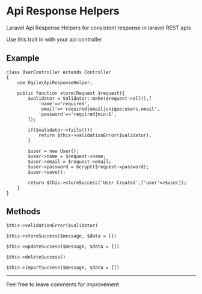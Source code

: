 # Api Response Helpers
Laravel Api Response Helpers for consistent response in laravel REST apis

Use this trait in with your api controller

## Example
```
class UserController extends Controller
{
    use Ogilo\ApiResponseHelper;

    public function store(Request $request){
        $validator = Validator::make($request->all(),[
            'name'=>'required',
            'email'=>'required|email|unique:users,email',
            'password'=>'required|min:6',
        ]);

        if($validator->fails()){
            return $this->validationError($validator);
        }

        $user = new User();
        $user->name = $request->name;
        $user->email = $request->email;
        $user->password = bcrypt($request->password);
        $user->save();

        return $this->storeSuccess('User Created',['user'=>$user]);
    }
}
```

## Methods
```
$this->validationError($validator)
   
$this->storeSuccess($message, $data = [])

$this->updateSuccess($message, $data = [])

$this->deleteSuccess()

$this->importSuccess($message, $data = [])
```

---
Feel free to leave comments for improvement